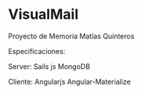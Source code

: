 # VisualMail

Proyecto de Memoria Matías Quinteros

Especificaciones:

Server:
Sails js
MongoDB

Cliente:
Angularjs
Angular-Materialize
